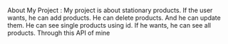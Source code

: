 About My Project :
My project is about stationary products. If the user wants, he can add products. He can delete products. And he can update them. He can see single products using id. If he wants, he can see all products. Through this API of mine
